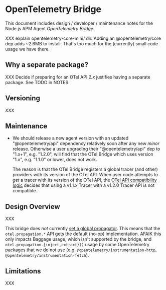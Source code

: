 # OpenTelemetry Bridge

This document includes design / developer / maintenance notes for the
Node.js APM Agent *OpenTelemetry Bridge*.

XXX explain opentelemetry-core-mini/ dir. Adding an @opentelemetry/core dep
    adds ~2.6MB to install. That's too much for the (currently) small code
    usage we have there.

## Why a separate package?

XXX Decide if preparing for an OTel API *2.x* justifies having a separate package.
  See TODO in NOTES.

## Versioning

XXX


## Maintenance

- We should release a new agent version with an updated "@opentelemetry/api"
  dependency relatively soon after any new *minor* release. Otherwise a user
  upgrading their "@opentelemetry/api" dep to "1.x+1", e.g. "1.2.0", will find
  that the OTel Bridge which uses version "1.x", e.g. "1.1.0" or lower, does
  not work.

  The reason is that the OTel Bridge registers a global tracer (and other)
  providers with its version of the OTel API. When user code attempts to *get*
  a tracer with its version of the OTel API, the [OTel API compatibility
  logic](https://github.com/open-telemetry/opentelemetry-js-api/blob/v1.1.0/src/internal/semver.ts#L24-L33)
  decides that using a v1.1.x Tracer with a v1.2.0 Tracer API is not
  compatible.


## Design Overview

XXX

This bridge does *not* currently [set a global propagator](https://github.com/open-telemetry/opentelemetry-js-api/blob/v1.1.0/src/api/propagation.ts#L65).
This means that the `otel.propagation.*` API gets the default (no-op)
implementation. AFAIK this only impacts Baggage usage, which isn't supported by
the bridge, and `otel.propagation.{inject,extract}()` usage by some
OpenTelemetry packages that we do not use (e.g.
`@opentelemetry/instrumentation-http`, `@opentelemetry/instrumentation-fetch`).

## Limitations

XXX


